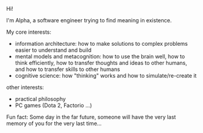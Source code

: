 Hi!

I'm Alpha, a software engineer trying to find meaning in existence.

My core interests:

- information architecture: how to make solutions to complex problems easier to understand and build
- mental models and metacognition: how to use the brain well, how to think efficiently, how to transfer thoughts and ideas to other humans, and how to transfer skills to other humans
- cognitive science: how "thinking" works and how to simulate/re-create it

other interests:

- practical philosophy
- PC games (Dota 2, Factorio ...)

Fun fact: Some day in the far future, someone will have the very last memory of you for the very last time...
